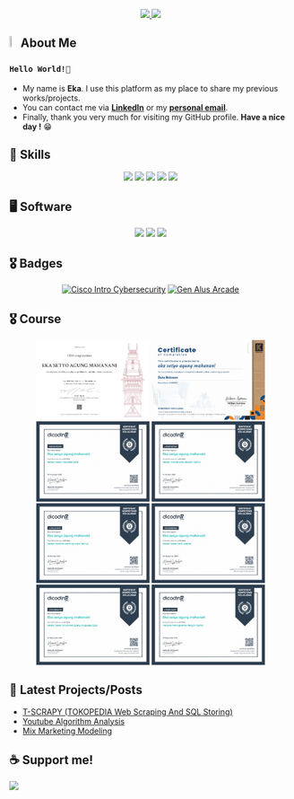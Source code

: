<p align="center">
  <a href="https://www.linkedin.com/in/eka-setyo-agung-mahanani" target="_blank" rel="noopener noreferrer">
    <img src="https://img.shields.io/badge/linkedin-%230077B5.svg?style=for-the-badge&logo=linkedin&logoColor=white&link=https://www.linkedin.com/in/caesarmario">
  </a>
  <a href="mailto:ekaagung090@gmail.com" target="_blank" rel="noopener noreferrer">
    <img src="https://img.shields.io/badge/Gmail-D14836?style=for-the-badge&logo=gmail&logoColor=white&link=mailto:caesarmario87@gmail.com">
  </a>
</p>

## <img src="https://raw.githubusercontent.com/aemmadi/aemmadi/master/wave.gif" width="3%" height="3%"> About Me 
### `Hello World!👋`
- My name is **Eka**. I use this platform as my place to share my previous works/projects.
- You can contact me via **[LinkedIn](https://www.linkedin.com/in/eka-setyo-agung-mahanani)** or my **[personal email](mailto:ekaagung090@gmail.com)**. <br>
- Finally, thank you very much for visiting my GitHub profile. **Have a nice day !** 😁
  
## 🎯 Skills
<p align="center">
  <a><img src="https://img.shields.io/badge/C-00599C?style=for-the-badge&logo=c&logoColor=white"></a>
  <a><img src="https://img.shields.io/badge/Python-3776AB?style=for-the-badge&logo=python&logoColor=white"></a>
  <a><img src="https://img.shields.io/badge/markdown-%23000000.svg?style=for-the-badge&logo=markdown&logoColor=white"></a>
  <a><img src="https://img.shields.io/badge/TensorFlow-FF6F00?style=for-the-badge&logo=tensorflow&logoColor=white"></a>
  <a><img src="https://img.shields.io/badge/SQLite-07405E?style=for-the-badge&logo=sqlite&logoColor=white"</a>
</p>

## 🖥 Software
<p align="center">
  <a><img src="https://img.shields.io/badge/Colab-F9AB00?style=for-the-badge&logo=googlecolab&color=525252"></a>
  <a><img src="https://img.shields.io/badge/jupyter-%23FA0F00.svg?style=for-the-badge&logo=jupyter&logoColor=white"></a>
  <a><img src="https://img.shields.io/badge/Spyder%20Ide-FF0000?style=for-the-badge&logo=spyder%20ide&logoColor=white"</a>
</p>

## 🎖️ Badges
<p align="center">
  <a href="https://www.credly.com/badges/cd407606-0e5e-49fa-ae86-0207c49ebaa1/linked_in_profile" target="_blank" rel="noopener noreferrer"><img src="https://images.credly.com/images/af8c6b4e-fc31-47c4-8dcb-eb7a2065dc5b/I2CS__1_.png" width="15%" height="15%" alt="Cisco Intro Cybersecurity"/></a>
  <a href="https://www.cloudskillsboost.google/public_profiles/0e98e228-1044-456b-9b53-a266ad65b7d0/badges/9551387" target="_blank" rel="noopener noreferrer"><img src="https://cdn.qwiklabs.com/RiB%2FxJsrAucb%2FjJFO9cVLycyeO9qOV2CwldsWo%2FM0OE%3D" width="15%" height="15%" alt="Gen Alus Arcade"/></a>
</p>

## 🎖️ Course
<p align="center">
  <a href="https://cs50.harvard.edu/certificates/73660135-6946-47c3-9176-e1b3c5922a96" target="_blank" rel="noopener noreferrer"><img src="https://github.com/ekasetyo090/ekasetyo090/blob/934f74eefba6ca9d6e2dd282fe2ecba133f3a0c5/1695974839063.jpg" width="40%" height="40%" alt="CS50X"/></a>
  <a href="https://kelas.work/bootcamp/enrolled/classes/data-science/certificate/job-connector/sertifikat-rapor/claim/1171229/12" target="_blank" rel="noopener noreferrer"><img src="https://github.com/ekasetyo090/ekasetyo090/blob/934f74eefba6ca9d6e2dd282fe2ecba133f3a0c5/1704565197702.jpg" width="40%" height="40%" alt="Data Science Kelas"/></a>
  <a href="https://www.dicoding.com/certificates/N9ZOO3VR0ZG5" target="_blank" rel="noopener noreferrer"><img src="https://github.com/ekasetyo090/ekasetyo090/blob/934f74eefba6ca9d6e2dd282fe2ecba133f3a0c5/1701323570676.jpg" width="40%" height="40%" alt="Data Visualization"/></a>
  <a href="https://www.dicoding.com/certificates/L4PQ8WQ97ZO1" target="_blank" rel="noopener noreferrer"><img src="https://github.com/ekasetyo090/ekasetyo090/blob/934f74eefba6ca9d6e2dd282fe2ecba133f3a0c5/1697285181732.jpg" width="40%" height="40%" alt="Python Data Analysis"/></a>
  <a href="https://www.dicoding.com/certificates/JLX1WJEYNP72" target="_blank" rel="noopener noreferrer"><img src="https://github.com/ekasetyo090/ekasetyo090/blob/934f74eefba6ca9d6e2dd282fe2ecba133f3a0c5/1698135714749.jpg" width="40%" height="40%" alt="Machine Learning"/></a>
  <a href="https://www.dicoding.com/certificates/N9ZO5M3DDPG5" target="_blank" rel="noopener noreferrer"><img src="https://github.com/ekasetyo090/ekasetyo090/blob/934f74eefba6ca9d6e2dd282fe2ecba133f3a0c5/1695974910362.jpg" width="40%" height="40%" alt="Data Science"/></a>
  <a href="https://www.dicoding.com/certificates/JMZV13QQQXN9" target="_blank" rel="noopener noreferrer"><img src="https://github.com/ekasetyo090/ekasetyo090/blob/934f74eefba6ca9d6e2dd282fe2ecba133f3a0c5/1695974996163.jpg" width="40%" height="40%" alt="SQL"/></a>
  <a href="https://www.dicoding.com/certificates/L4PQ817LQZO1" target="_blank" rel="noopener noreferrer"><img src="https://github.com/ekasetyo090/ekasetyo090/blob/934f74eefba6ca9d6e2dd282fe2ecba133f3a0c5/1695975057111.jpg" width="40%" height="40%" alt="Python"/></a>
</p>


  

## 📰 Latest Projects/Posts
- [T-SCRAPY (TOKOPEDIA Web Scraping And SQL Storing)](https://github.com/ekasetyo090/T-SCRAPY)
- [Youtube Algorithm Analysis](https://github.com/ekasetyo090/youtube-algoritm-analysis)
- [Mix Marketing Modeling](https://colab.research.google.com/github/ekasetyo090/marketing-mix-analysis/blob/master/Mix_Marketing_Modeling.ipynb)
  
## ☕ Support me!
[<img src="https://cdn.trakteer.id/images/embed/trbtn-red-1.png?date=18-11-2023" height="40" >](https://trakteer.id/eka-agung-090)
